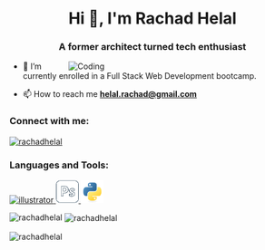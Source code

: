 <h1 align="center">Hi 👋, I'm Rachad Helal</h1>
<h3 align="center">A former architect turned tech enthusiast</h3>
<img align="right" alt="Coding" width="400" src="https://cdn.dribbble.com/users/1019864/screenshots/3079099/codeloop.gif">

- 🌱 I’m currently enrolled in a Full Stack Web Development bootcamp.

- 📫 How to reach me **helal.rachad@gmail.com**

<h3 align="left">Connect with me:</h3>
<p align="left">
<a href="https://linkedin.com/in/rachadhelal" target="blank"><img align="center" src="https://raw.githubusercontent.com/rahuldkjain/github-profile-readme-generator/master/src/images/icons/Social/linked-in-alt.svg" alt="rachadhelal" height="30" width="40" /></a>
</p>

<h3 align="left">Languages and Tools:</h3>
<p align="left"> <a href="https://www.adobe.com/in/products/illustrator.html" target="_blank" rel="noreferrer"> <img src="https://www.vectorlogo.zone/logos/adobe_illustrator/adobe_illustrator-icon.svg" alt="illustrator" width="40" height="40"/> </a> <a href="https://www.photoshop.com/en" target="_blank" rel="noreferrer"> <img src="https://raw.githubusercontent.com/devicons/devicon/master/icons/photoshop/photoshop-line.svg" alt="photoshop" width="40" height="40"/> </a> <a href="https://www.python.org" target="_blank" rel="noreferrer"> <img src="https://raw.githubusercontent.com/devicons/devicon/master/icons/python/python-original.svg" alt="python" width="40" height="40"/> </a> </p>

<p><img align="left" src="https://github-readme-stats.vercel.app/api/top-langs?username=rachadhelal&show_icons=true&locale=en&layout=compact" alt="rachadhelal" /></p>

<p>&nbsp;<img align="center" src="https://github-readme-stats.vercel.app/api?username=rachadhelal&show_icons=true&locale=en" alt="rachadhelal" /></p>

<p><img align="center" src="https://github-readme-streak-stats.herokuapp.com/?user=rachadhelal&" alt="rachadhelal" /></p>
